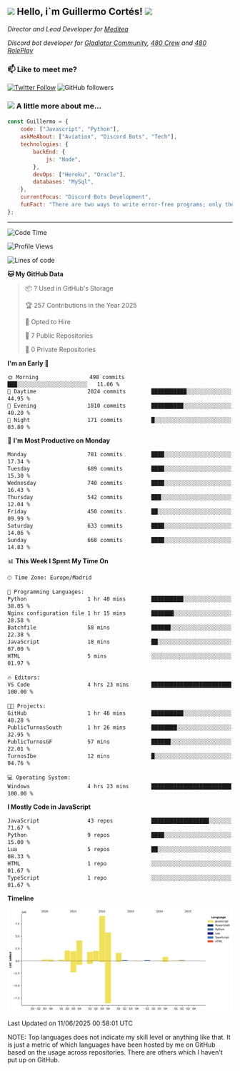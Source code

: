 <h2><img src="https://emojis.slackmojis.com/emojis/images/1531849430/4246/blob-sunglasses.gif?1531849430" width="30"/> Hello, i`m Guillermo Cortés! <img src="https://media.giphy.com/media/PiuVH04cd9JcmqqWKK/giphy.gif" width="50"></h2>
<p><em>Director and Lead Developer for <a href="https://mediteavirtual.es/">Meditea</a>
</em></p>
<p><em>Discord bot developer for <a href="https://discord.comunidadgladiator.com">Gladiator Community</a>, <a href="https://discord.gg/UpvpkUbGdA">480 Crew</a> and <a href="https://discord.gg/dmMRQgH3tu">480 RolePlay</a>
</em></p>

### 📫 Like to meet me?

[![Twitter Follow](https://img.shields.io/twitter/follow/concara3443?label=Follow)](https://twitter.com/intent/follow?screen_name=concara3443)
![GitHub followers](https://img.shields.io/github/followers/concara3443?label=Follow&style=social)

### <img src="https://media.giphy.com/media/WFZvB7VIXBgiz3oDXE/giphy.gif" width="50"> A little more about me...  

```javascript
const Guillermo = {
    code: ["Javascript", "Python"],
    askMeAbout: ["Aviation", "Discord Bots", "Tech"],
    technologies: {
        backEnd: {
            js: "Node",
        },
        devOps: ["Heroku", "Oracle"],
        databases: "MySql",
    },
    currentFocus: "Discord Bots Development",
    funFact: "There are two ways to write error-free programs; only the third one works"
};
```

---

<!--START_SECTION:waka-->
![Code Time](http://img.shields.io/badge/Code%20Time-621%20hrs%2034%20mins-blue)

![Profile Views](http://img.shields.io/badge/Profile%20Views-0-blue)

![Lines of code](https://img.shields.io/badge/From%20Hello%20World%20I%27ve%20Written-30.0%20million%20lines%20of%20code-blue)

**🐱 My GitHub Data** 

> 📦 ? Used in GitHub's Storage 
 > 
> 🏆 257 Contributions in the Year 2025
 > 
> 💼 Opted to Hire
 > 
> 📜 7 Public Repositories 
 > 
> 🔑 0 Private Repositories 
 > 
**I'm an Early 🐤** 

```text
🌞 Morning                498 commits         ███░░░░░░░░░░░░░░░░░░░░░░   11.06 % 
🌆 Daytime                2024 commits        ███████████░░░░░░░░░░░░░░   44.95 % 
🌃 Evening                1810 commits        ██████████░░░░░░░░░░░░░░░   40.20 % 
🌙 Night                  171 commits         █░░░░░░░░░░░░░░░░░░░░░░░░   03.80 % 
```
📅 **I'm Most Productive on Monday** 

```text
Monday                   781 commits         ████░░░░░░░░░░░░░░░░░░░░░   17.34 % 
Tuesday                  689 commits         ████░░░░░░░░░░░░░░░░░░░░░   15.30 % 
Wednesday                740 commits         ████░░░░░░░░░░░░░░░░░░░░░   16.43 % 
Thursday                 542 commits         ███░░░░░░░░░░░░░░░░░░░░░░   12.04 % 
Friday                   450 commits         ██░░░░░░░░░░░░░░░░░░░░░░░   09.99 % 
Saturday                 633 commits         ████░░░░░░░░░░░░░░░░░░░░░   14.06 % 
Sunday                   668 commits         ████░░░░░░░░░░░░░░░░░░░░░   14.83 % 
```


📊 **This Week I Spent My Time On** 

```text
🕑︎ Time Zone: Europe/Madrid

💬 Programming Languages: 
Python                   1 hr 40 mins        ██████████░░░░░░░░░░░░░░░   38.05 % 
Nginx configuration file 1 hr 15 mins        ███████░░░░░░░░░░░░░░░░░░   28.58 % 
Batchfile                58 mins             ██████░░░░░░░░░░░░░░░░░░░   22.38 % 
JavaScript               18 mins             ██░░░░░░░░░░░░░░░░░░░░░░░   07.00 % 
HTML                     5 mins              ░░░░░░░░░░░░░░░░░░░░░░░░░   01.97 % 

🔥 Editors: 
VS Code                  4 hrs 23 mins       █████████████████████████   100.00 % 

🐱‍💻 Projects: 
GitHub                   1 hr 46 mins        ██████████░░░░░░░░░░░░░░░   40.28 % 
PublicTurnosSouth        1 hr 26 mins        ████████░░░░░░░░░░░░░░░░░   32.95 % 
PublicTurnosGF           57 mins             ██████░░░░░░░░░░░░░░░░░░░   22.01 % 
TurnosIbe                12 mins             █░░░░░░░░░░░░░░░░░░░░░░░░   04.76 % 

💻 Operating System: 
Windows                  4 hrs 23 mins       █████████████████████████   100.00 % 
```

**I Mostly Code in JavaScript** 

```text
JavaScript               43 repos            ██████████████████░░░░░░░   71.67 % 
Python                   9 repos             ████░░░░░░░░░░░░░░░░░░░░░   15.00 % 
Lua                      5 repos             ██░░░░░░░░░░░░░░░░░░░░░░░   08.33 % 
HTML                     1 repo              ░░░░░░░░░░░░░░░░░░░░░░░░░   01.67 % 
TypeScript               1 repo              ░░░░░░░░░░░░░░░░░░░░░░░░░   01.67 % 
```



**Timeline**

![Lines of Code chart](https://raw.githubusercontent.com/Concara3443/Concara3443/main/assets/bar_graph.png)


 Last Updated on 11/06/2025 00:58:01 UTC
<!--END_SECTION:waka-->

NOTE: Top languages does not indicate my skill level or anything like that. It is just a metric of which languages have been hosted by me on GitHub based on the usage across repositories. There are others which I haven't put up on GitHub.
